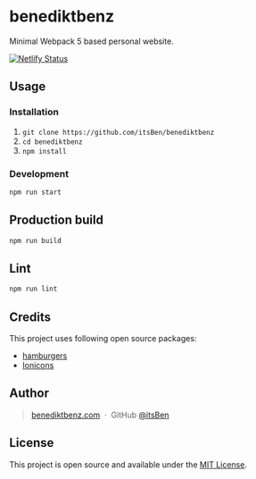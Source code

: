 # benediktbenz

Minimal Webpack 5 based personal website.

[![Netlify Status](https://api.netlify.com/api/v1/badges/2a89a8dd-e6eb-494b-b685-58cc6cd7e837/deploy-status)](https://app.netlify.com/sites/stupefied-darwin-cd96c2/deploys)

## Usage

### Installation

1. `git clone https://github.com/itsBen/benediktbenz`
2. `cd benediktbenz`
3. `npm install`


### Development

```bash
npm run start
```

## Production build

```bash
npm run build
```

## Lint

```bash
npm run lint
```

## Credits

This project uses following open source packages:

* <a href="https://github.com/jonsuh/hamburgers" target="_blank">hamburgers</a>
* <a href="https://ionicons.com/" target="_blank">Ionicons</a>


## Author

> [benediktbenz.com](https://www.benediktbenz.com) &nbsp;&middot;&nbsp;
> GitHub [@itsBen](https://github.com/itsben)


## License

This project is open source and available under the [MIT License](https://github.com/itsBen/benediktbenz/blob/master/LICENCE.md).